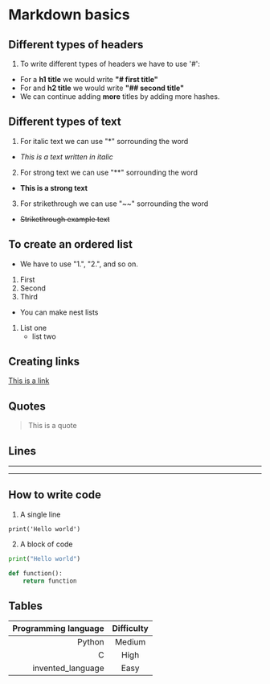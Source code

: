 # Markdown basics
## Different types of headers

1. To write different types of headers we have to use '#':
* For a **h1 title** we would write **"# first title"**
* For and **h2 title** we would write **"## second title"**
* We can continue adding **more** titles by adding more hashes.

## Different types of text

1. For italic text we can use "*" sorrounding the word
* *This is a text written in italic*

2. For strong text we can use "**" sorrounding the word
* **This is a strong text**

3. For strikethrough we can use "~~" sorrounding the word
* ~~Strikethrough example text~~

## To create an ordered list
- We have to use "1.", "2.", and so on.
1. First
2. Second
3. Third
- You can make nest lists
1. List one
    * list two

## Creating links

[This is a link](https://google.com "This is a title")

## Quotes

> This is a quote

## Lines

---
___

## How to write code

1. A single line

``print('Hello world')``

2. A block of code

```python
print("Hello world")

def function():
    return function
```
## Tables

| Programming language  | Difficulty|
|----------------------:|:---------:|
|Python                 |Medium     |
|C                      |High       |
|invented_language      |Easy       |
